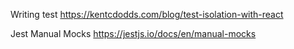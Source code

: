Writing test
https://kentcdodds.com/blog/test-isolation-with-react

Jest Manual Mocks https://jestjs.io/docs/en/manual-mocks
